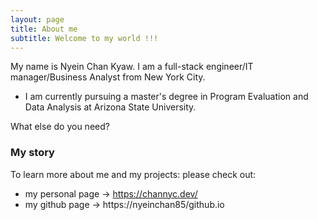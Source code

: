 ```yaml
---
layout: page
title: About me
subtitle: Welcome to my world !!!
---
```


My name is Nyein Chan Kyaw. I am a full-stack engineer/IT manager/Business Analyst from New York City. 

- I am currently pursuing a master's degree in Program Evaluation and Data Analysis at Arizona State University.

What else do you need?

### My story

To learn more about me and my projects: please check out:
- my personal page ->  https://channyc.dev/
- my github page -> https://nyeinchan85/github.io
